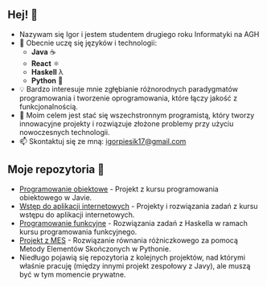 ## Hej! 👋
- Nazywam się Igor i jestem studentem drugiego roku Informatyki na AGH
- 🌱 Obecnie uczę się języków i technologii:  
  - **Java** ☕  
  - **React** ⚛️  
  - **Haskell** λ  
  - **Python** 🐍
- 💡 Bardzo interesuje mnie zgłębianie różnorodnych paradygmatów programowania i tworzenie oprogramowania, które łączy jakość z funkcjonalnością.
- 🎯 Moim celem jest stać się wszechstronnym programistą, który tworzy innowacyjne projekty i rozwiązuje złożone problemy przy użyciu nowoczesnych technologii.
- 📫 Skontaktuj się ze mną: igorpiesik17@gmail.com

## Moje repozytoria 🔗
- [Programowanie obiektowe](https://github.com/igorpie1705/PO) - Projekt z kursu programowania obiektowego w Javie.  
- [Wstęp do aplikacji internetowych](https://github.com/igorpie1705/WDAI) - Projekty i rozwiązania zadań z kursu wstępu do aplikacji internetowych.  
- [Programowanie funkcyjne](https://github.com/igorpie1705/PF) - Rozwiązania zadań z Haskella w ramach kursu programowania funkcyjnego.  
- [Projekt z MES](https://github.com/igorpie1705/MES) - Rozwiązanie równania różniczkowego za pomocą Metody Elementów Skończonych w Pythonie.
- Niedługo pojawią się repozytoria z kolejnych projektów, nad którymi właśnie pracuję (między innymi projekt zespołowy z Javy), ale muszą być w tym momencie prywatne.
